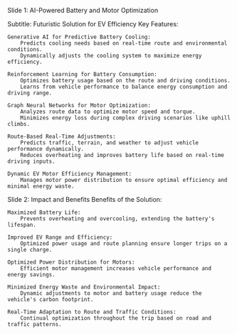 Slide 1: AI-Powered Battery and Motor Optimization

Subtitle: Futuristic Solution for EV Efficiency
Key Features:

    Generative AI for Predictive Battery Cooling:
        Predicts cooling needs based on real-time route and environmental conditions.
        Dynamically adjusts the cooling system to maximize energy efficiency.

    Reinforcement Learning for Battery Consumption:
        Optimizes battery usage based on the route and driving conditions.
        Learns from vehicle performance to balance energy consumption and driving range.

    Graph Neural Networks for Motor Optimization:
        Analyzes route data to optimize motor speed and torque.
        Minimizes energy loss during complex driving scenarios like uphill climbs.

    Route-Based Real-Time Adjustments:
        Predicts traffic, terrain, and weather to adjust vehicle performance dynamically.
        Reduces overheating and improves battery life based on real-time driving inputs.

    Dynamic EV Motor Efficiency Management:
        Manages motor power distribution to ensure optimal efficiency and minimal energy waste.

Slide 2: Impact and Benefits
Benefits of the Solution:

    Maximized Battery Life:
        Prevents overheating and overcooling, extending the battery's lifespan.

    Improved EV Range and Efficiency:
        Optimized power usage and route planning ensure longer trips on a single charge.

    Optimized Power Distribution for Motors:
        Efficient motor management increases vehicle performance and energy savings.

    Minimized Energy Waste and Environmental Impact:
        Dynamic adjustments to motor and battery usage reduce the vehicle's carbon footprint.

    Real-Time Adaptation to Route and Traffic Conditions:
        Continual optimization throughout the trip based on road and traffic patterns.
